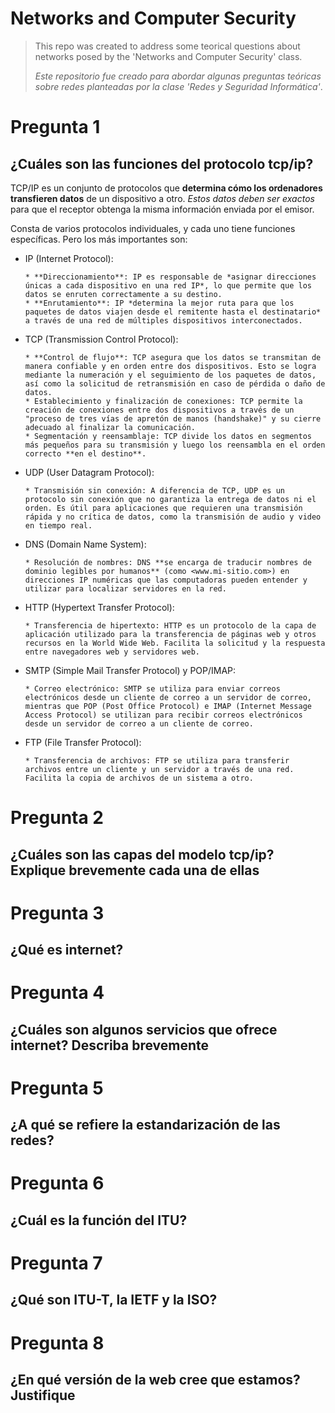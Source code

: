
# Networks and Computer Security
>
> This repo was created to address some teorical questions about networks posed by the 'Networks and Computer Security' class.
>
>
> *Este repositorio fue creado para abordar algunas preguntas teóricas sobre redes planteadas por la clase 'Redes y Seguridad Informática'*.
>

# Pregunta 1

## ¿Cuáles son las funciones del protocolo tcp/ip?

TCP/IP es un conjunto de protocolos que **determina cómo los ordenadores transfieren datos** de un dispositivo a otro. *Estos datos deben ser exactos* para que el receptor obtenga la misma información enviada por el emisor.

Consta de varios protocolos individuales, y cada uno tiene funciones específicas. Pero los más importantes son:

- IP (Internet Protocol):

      * **Direccionamiento**: IP es responsable de *asignar direcciones únicas a cada dispositivo en una red IP*, lo que permite que los datos se enruten correctamente a su destino.
      * **Enrutamiento**: IP *determina la mejor ruta para que los paquetes de datos viajen desde el remitente hasta el destinatario* a través de una red de múltiples dispositivos interconectados.

- TCP (Transmission Control Protocol):

      * **Control de flujo**: TCP asegura que los datos se transmitan de manera confiable y en orden entre dos dispositivos. Esto se logra mediante la numeración y el seguimiento de los paquetes de datos, así como la solicitud de retransmisión en caso de pérdida o daño de datos.
      * Establecimiento y finalización de conexiones: TCP permite la creación de conexiones entre dos dispositivos a través de un "proceso de tres vías de apretón de manos (handshake)" y su cierre adecuado al finalizar la comunicación.
      * Segmentación y reensamblaje: TCP divide los datos en segmentos más pequeños para su transmisión y luego los reensambla en el orden correcto **en el destino**.

- UDP (User Datagram Protocol):

      * Transmisión sin conexión: A diferencia de TCP, UDP es un protocolo sin conexión que no garantiza la entrega de datos ni el orden. Es útil para aplicaciones que requieren una transmisión rápida y no crítica de datos, como la transmisión de audio y video en tiempo real.

- DNS (Domain Name System):

      * Resolución de nombres: DNS **se encarga de traducir nombres de dominio legibles por humanos** (como <www.mi-sitio.com>) en direcciones IP numéricas que las computadoras pueden entender y utilizar para localizar servidores en la red.

- HTTP (Hypertext Transfer Protocol):

      * Transferencia de hipertexto: HTTP es un protocolo de la capa de aplicación utilizado para la transferencia de páginas web y otros recursos en la World Wide Web. Facilita la solicitud y la respuesta entre navegadores web y servidores web.

- SMTP (Simple Mail Transfer Protocol) y POP/IMAP:

      * Correo electrónico: SMTP se utiliza para enviar correos electrónicos desde un cliente de correo a un servidor de correo, mientras que POP (Post Office Protocol) e IMAP (Internet Message Access Protocol) se utilizan para recibir correos electrónicos desde un servidor de correo a un cliente de correo.

- FTP (File Transfer Protocol):

      * Transferencia de archivos: FTP se utiliza para transferir archivos entre un cliente y un servidor a través de una red. Facilita la copia de archivos de un sistema a otro.

# Pregunta 2

## ¿Cuáles son las capas del modelo tcp/ip? Explique brevemente cada una de ellas

# Pregunta 3

## ¿Qué es internet?

# Pregunta 4

## ¿Cuáles son algunos servicios que ofrece internet? Describa brevemente

# Pregunta 5

## ¿A qué se refiere la estandarización de las redes?

# Pregunta 6

## ¿Cuál es la función del ITU?

# Pregunta 7

## ¿Qué son ITU-T, la IETF y la ISO?

# Pregunta 8

## ¿En qué versión de la web cree que estamos? Justifique

